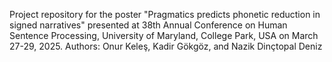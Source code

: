 Project repository for the poster "Pragmatics predicts phonetic reduction in signed narratives" presented at 38th Annual Conference on Human Sentence Processing, University of Maryland, College Park, USA on March 27-29, 2025.
Authors: Onur Keleş, Kadir Gökgöz, and Nazik Dinçtopal Deniz
